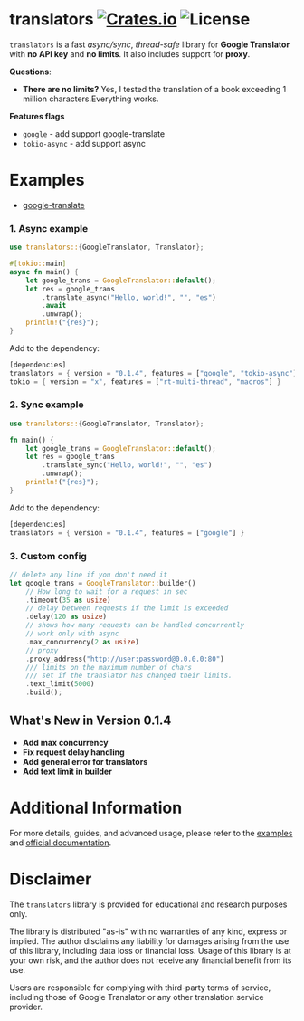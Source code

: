 # translators [![Crates.io][crates-badge]][crates-url] ![License][license-badge]

`translators` is a fast *async/sync*, *thread-safe* library for **Google Translator** with **no API key** and **no limits**. It also
includes support for **proxy**.

**Questions**:

* **There are no limits?**  Yes, I tested the translation of a book exceeding 1 million characters.Everything works.

**Features flags**

* `google` - add support google-translate
* `tokio-async` - add support async

# Examples

* [google-translate](https://github.com/charl1e7/rust-translators/tree/main/examples/google)

### 1. Async example

```rust
use translators::{GoogleTranslator, Translator};

#[tokio::main]
async fn main() {
    let google_trans = GoogleTranslator::default();
    let res = google_trans
        .translate_async("Hello, world!", "", "es")
        .await
        .unwrap();
    println!("{res}");
}
```

Add to the dependency:

```rust
[dependencies]
translators = { version = "0.1.4", features = ["google", "tokio-async"] }
tokio = { version = "x", features = ["rt-multi-thread", "macros"] }
```

### 2. Sync example

```rust
use translators::{GoogleTranslator, Translator};

fn main() {
    let google_trans = GoogleTranslator::default();
    let res = google_trans
        .translate_sync("Hello, world!", "", "es")
        .unwrap();
    println!("{res}");
}
```

Add to the dependency:

```rust
[dependencies]
translators = { version = "0.1.4", features = ["google"] }
```

### 3. Custom config

```rust
// delete any line if you don't need it
let google_trans = GoogleTranslator::builder()
    // How long to wait for a request in sec
    .timeout(35 as usize) 
    // delay between requests if the limit is exceeded
    .delay(120 as usize) 
    // shows how many requests can be handled concurrently
    // work only with async 
    .max_concurrency(2 as usize)
    // proxy
    .proxy_address("http://user:password@0.0.0.0:80")
    /// limits on the maximum number of chars
    /// set if the translator has changed their limits.
    .text_limit(5000)
    .build();
```

## What's New in Version 0.1.4

- **Add max concurrency**
- **Fix request delay handling**
- **Add general error for translators**
- **Add text limit in builder**

# Additional Information

For more details, guides, and advanced usage, please refer to the [examples](https://github.com/charl1e7/rust-translators/tree/main/examples) and [official documentation](https://crates.io/crates/translators).

[crates-badge]: https://img.shields.io/crates/v/translators

[crates-url]: https://crates.io/crates/translators

[license-badge]: https://img.shields.io/github/license/charl1e7/rust-translators?style=flat&color=%230096FF

# Disclaimer

The `translators` library is provided for educational and research purposes only.

The library is distributed "as-is" with no warranties of any kind, express or implied. The author disclaims any liability for damages arising from the use of this library, including data loss or financial loss. Usage of this library is at your own risk, and the author does not receive any financial benefit from its use.

Users are responsible for complying with third-party terms of service, including those of Google Translator or any other translation service provider.

